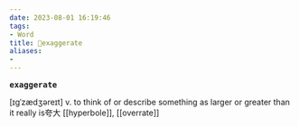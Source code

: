 ```yaml
---
date: 2023-08-01 16:19:46
tags: 
- Word
title: 📖exaggerate
aliases: 
- 
---
```


<pre><strong>exaggerate</strong></pre>

[ɪgˈzædʒəreɪt]
v. to think of or describe something as larger or greater than it really is夸⼤
[[hyperbole]], [[overrate]]
